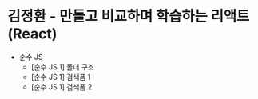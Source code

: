 # 김정환 - 만들고 비교하며 학습하는 리액트 (React)
- 순수 JS
  - [순수 JS 1] 폴더 구조
  - [순수 JS 1] 검색폼 1
  - [순수 JS 1] 검색폼 2